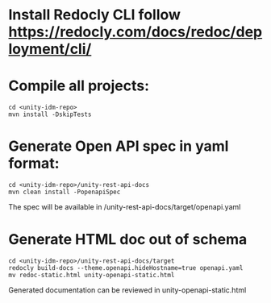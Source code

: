 # Install Redocly CLI follow https://redocly.com/docs/redoc/deployment/cli/

# Compile all projects: 
	cd <unity-idm-repo>
	mvn install -DskipTests
	
# Generate Open API spec in yaml format:
	cd <unity-idm-repo>/unity-rest-api-docs
	mvn clean install -PopenapiSpec
	
The spec will be available in <unity-idm-repo>/unity-rest-api-docs/target/openapi.yaml

# Generate HTML doc out of schema
	cd <unity-idm-repo>/unity-rest-api-docs/target
	redocly build-docs --theme.openapi.hideHostname=true openapi.yaml
	mv redoc-static.html unity-openapi-static.html
	
Generated documentation can be reviewed in unity-openapi-static.html